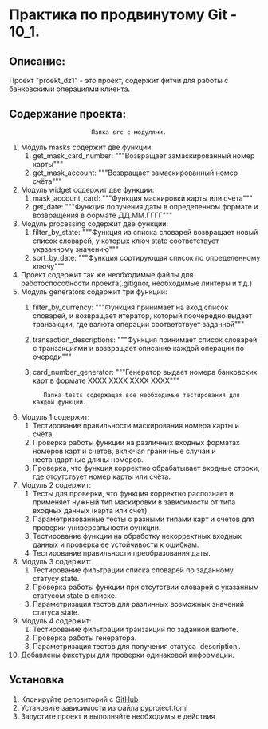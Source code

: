 # Практика по продвинутому Git - 10_1.

## Описание:

Проект "proekt_dz1" - это проект, содержит фитчи для работы с банковскими операциями клиента.

## Содержание проекта:
                           Папка src с модулями.
1. Модуль masks содержит две функции:
   1) get_mask_card_number:
    """Возвращает замаскированный номер карты"""
   2) get_mask_account:
    """Возвращает замаскированный номер счёта"""
2. Модуль widget содержит две функции:
   1) mask_account_card:
    """Функция маскировки карты или счета"""
   2) get_date:
    """Функция получения даты в определенном формате и возвращения в формате ДД.ММ.ГГГГ"""
3. Модуль processing содержит две функции:
   1) filter_by_state:
    """Функция из списка словарей возвращает новый список словарей, у которых ключ state соответствует указанному 
значению"""
   2) sort_by_date:
     """Функция сортирующая список по определенному ключу"""
4. Проект содержит так же необходимые файлы для работоспособности проекта(.gitignor, необходимые линтеры и т.д.)
5. Модуль generators содержит три функции:
   1) filter_by_currency:
    """Функция принимает на вход список словарей, и возвращает итератор, который поочередно выдает транзакции, 
    где валюта операции соответствует заданной"""
   2) transaction_descriptions:
    """Функция принимает список словарей с транзакциями и возвращает описание каждой операции по очереди"""
   3) card_number_generator:
    """Генератор выдает номера банковских карт в формате XXXX XXXX XXXX XXXX""" 

             Папка tests содержащая все необходимые тестирования для каждой функции.
1. Модуль 1 содержит:
   1) Тестирование правильности маскирования номера карты и счёта.
   2) Проверка работы функции на различных входных форматах номеров карт и счетов, включая граничные случаи и 
нестандартные длины номеров.
   3) Проверка, что функция корректно обрабатывает входные строки, где отсутствует номер карты или счёта.
2. Модуль 2 содержит:
   1) Тесты для проверки, что функция корректно распознает и применяет нужный тип маскировки в зависимости от типа 
входных данных (карта или счет).
   2) Параметризованные тесты с разными типами карт и счетов для проверки универсальности функции.
   3) Тестирование функции на обработку некорректных входных данных и проверка ее устойчивости к ошибкам.
   4) Тестирование правильности преобразования даты.
3. Модуль 3 содержит:
   1) Тестирование фильтрации списка словарей по заданному статусу state. 
   2) Проверка работы функции при отсутствии словарей с указанным статусом state в списке. 
   3) Параметризация тестов для различных возможных значений статуса state.
4. Модуль 4 содержит:
   1) Тестирование фильтрации транзакций по заданной валюте. 
   2) Проверка работы генератора. 
   3) Параметризация тестов для получения статуса 'description'.
4. Добавлены фикстуры для проверки одинаковой информации.


## Установка

1. Клонируйте репозиторий с [GitHub](git@github.com:Anastasiya-Nikolaeva/Practice.git)
2. Установите зависимости из файла pyproject.toml
3. Запустите проект и выполняйте необходимы е действия

